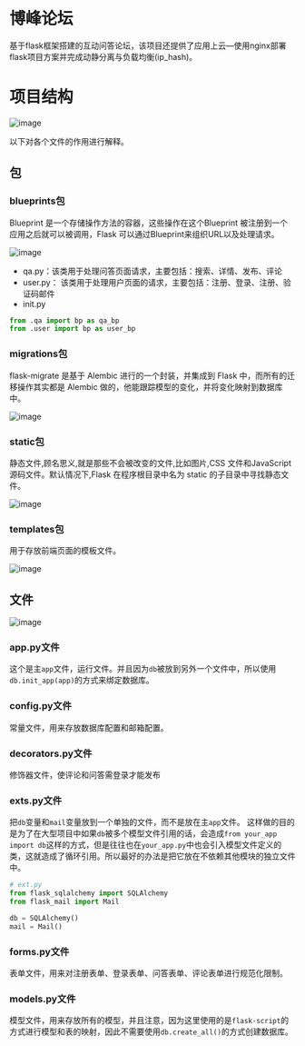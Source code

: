 # 博峰论坛
基于flask框架搭建的互动问答论坛，该项目还提供了应用上云—使用nginx部署flask项目方案并完成动静分离与负载均衡(ip_hash)。
# 项目结构
![image](https://user-images.githubusercontent.com/77235548/217037449-a67ed7fd-cc44-4974-a8ac-5cfb8336121c.png)

以下对各个文件的作用进行解释。

## 包
### blueprints包
Blueprint 是一个存储操作方法的容器，这些操作在这个Blueprint 被注册到一个应用之后就可以被调用，Flask 可以通过Blueprint来组织URL以及处理请求。

![image](https://user-images.githubusercontent.com/77235548/217038262-62edaacb-acc6-48af-86a6-63428d2a598b.png)
- qa.py：该类用于处理问答页面请求，主要包括：搜索、详情、发布、评论
- user.py： 该类用于处理用户页面的请求，主要包括：注册、登录、注册、验证码邮件
- init.py
```python
from .qa import bp as qa_bp
from .user import bp as user_bp
```
### migrations包
flask-migrate 是基于 Alembic 进行的一个封装，并集成到 Flask 中，而所有的迁移操作其实都是 Alembic 做的，他能跟踪模型的变化，并将变化映射到数据库中。

![image](https://user-images.githubusercontent.com/77235548/217039019-37265535-ecc5-4efd-a48b-d5b28b8e7633.png)

### static包
静态文件,顾名思义,就是那些不会被改变的文件,比如图片,CSS 文件和JavaScript 源码文件。默认情况下,Flask 在程序根目录中名为 static 的子目录中寻找静态文件。

![image](https://user-images.githubusercontent.com/77235548/217039418-50f56e72-ca75-468e-a3f1-a1803cf67870.png)

### templates包
用于存放前端页面的模板文件。

![image](https://user-images.githubusercontent.com/77235548/217039989-f7cf5a49-c8d3-428e-a807-766451c79c0b.png)

## 文件
![image](https://user-images.githubusercontent.com/77235548/217040324-64997edb-94be-4c58-a8b3-b797688582d3.png)

### app.py文件
这个是主`app`文件，运行文件。并且因为`db`被放到另外一个文件中，所以使用`db.init_app(app)`的方式来绑定数据库。

### config.py文件

常量文件，用来存放数据库配置和邮箱配置。

### decorators.py文件
修饰器文件，使评论和问答需登录才能发布

### exts.py文件

把`db`变量和`mail`变量放到一个单独的文件，而不是放在主`app`文件。
这样做的目的是为了在大型项目中如果`db`被多个模型文件引用的话，会造成`from your_app import db`这样的方式，但是往往也在`your_app.py`中也会引入模型文件定义的类，这就造成了循环引用。所以最好的办法是把它放在不依赖其他模块的独立文件中。

```python
# ext.py
from flask_sqlalchemy import SQLAlchemy
from flask_mail import Mail

db = SQLAlchemy()
mail = Mail()
```

### forms.py文件
表单文件，用来对注册表单、登录表单、问答表单、评论表单进行规范化限制。

### models.py文件

模型文件，用来存放所有的模型，并且注意，因为这里使用的是`flask-script`的方式进行模型和表的映射，因此不需要使用`db.create_all()`的方式创建数据库。
